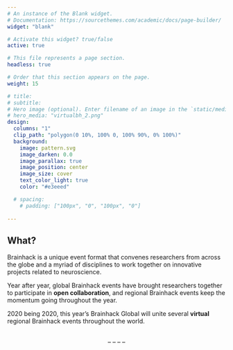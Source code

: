 ```yaml
---
# An instance of the Blank widget.
# Documentation: https://sourcethemes.com/academic/docs/page-builder/
widget: "blank"

# Activate this widget? true/false
active: true

# This file represents a page section.
headless: true

# Order that this section appears on the page.
weight: 15

# title: 
# subtitle:
# Hero image (optional). Enter filename of an image in the `static/media/` folder.
# hero_media: "virtualbh_2.png"
design:
  columns: "1"
  clip_path: "polygon(0 10%, 100% 0, 100% 90%, 0% 100%)"
  background:
    image: pattern.svg
    image_darken: 0.0
    image_parallax: true
    image_position: center
    image_size: cover
    text_color_light: true
    color: "#e3eeed"

  # spacing:
    # padding: ["100px", "0", "100px", "0"]
  
---
```


<!-- <img src="/global2020/media/virtualbh_2.png" alt="" class="border border-light"> -->
<div id="wrap" class="" style="text-align:left"><h2><b>What?</b></h2></p>
<p>Brainhack is a unique event format that convenes researchers from across the globe and a myriad of disciplines to work together on innovative projects related to neuroscience.</p>
<p>Year after year, global Brainhack events have brought researchers together to participate in <b>open collaboration</b>, and regional Brainhack events keep the momentum going throughout the year.</p>
<p>2020 being 2020, this year’s Brainhack Global will unite several <strong>virtual</strong> regional Brainhack events throughout the world.</p>
</div>
<br>
<div style="text-align:center"><i class="fas fa-laptop-house fa-1x"></i> – <i class="fas fa-laptop-house fa-1x"></i> – <i class="fas fa-laptop-house fa-1x"></i> – <i class="fas fa-laptop-house fa-1x"></i> – <i class="fas fa-laptop-house fa-1x"></i></div>
